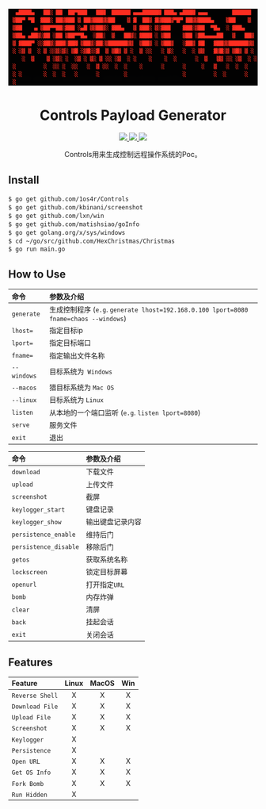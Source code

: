 <p align="center">
  <img src="https://github.com/1os4r/Controls/blob/master/content/logo.png">
</p>

<h1 align="center">Controls Payload Generator</h1>
<p align="center">
  <a href="https://golang.org/">
    <img src="https://img.shields.io/badge/Golang-1.11-blue.svg">
  </a>
  <a href="https://github.com/1os4r/Controls/blob/master/LICENSE">
    <img src="https://img.shields.io/badge/License-BSD%203-lightgrey.svg">
  </a>
  <a href="https://github.com/1os4r/Controls/blob/master/main.go">
    <img src="https://img.shields.io/badge/Release-3.0-red.svg">
  </a>
</p>

<p align="center">
  Controls用来生成控制远程操作系统的Poc。
</p>

## Install
```bash
$ go get github.com/1os4r/Controls
$ go get github.com/kbinani/screenshot
$ go get github.com/lxn/win
$ go get github.com/matishsiao/goInfo
$ go get golang.org/x/sys/windows
$ cd ~/go/src/github.com/HexChristmas/Christmas
$ go run main.go
```

## How to Use

命令    | 参数及介绍
:-----      |:-----
`generate`  |生成控制程序 (```e.g```. `generate lhost=192.168.0.100 lport=8080 fname=chaos --windows`)
`lhost=`    |指定目标ip
`lport=`    |指定目标端口
`fname=`    |指定输出文件名称
`--windows` |目标系统为``` Windows```
`--macos`   |猎目标系统为 ```Mac OS```
`--linux`   |目标系统为 ```Linux```
`listen`    |从本地的一个端口监听 (```e.g```. `listen lport=8080`)
`serve`     |服务文件
`exit`      |退出

命令    | 参数及介绍
:-----                  |:-----
`download`              |下载文件
`upload`                |上传文件
`screenshot`            |截屏
`keylogger_start`       |键盘记录
`keylogger_show`        |输出键盘记录内容
`persistence_enable`    |维持后门
`persistence_disable`   |移除后门
`getos`                 |获取系统名称
`lockscreen`            |锁定目标屏幕
`openurl`               |打开指定```URL```
`bomb`                  |内存炸弹
`clear`                 |清屏
`back`                  |挂起会话
`exit`                  |关闭会话

## Features

| Feature                  |  Linux  |  MacOS  |  Win |
|:-------------------------|:-------:|:------:|:-----:|
| `Reverse Shell`          |    X    |    X   |   X   |
| `Download File`          |    X    |    X   |   X   |
| `Upload File`            |    X    |    X   |   X   |
| `Screenshot`             |    X    |    X   |   X   |
| `Keylogger`              |    X    |        |       |
| `Persistence`            |    X    |        |       |
| `Open URL`               |    X    |    X   |   X   |
| `Get OS Info`            |    X    |    X   |   X   |
| `Fork Bomb`              |    X    |    X   |   X   |
| `Run Hidden`             |    X    |        |       |
